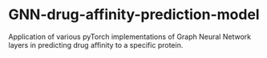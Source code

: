 # GNN-drug-affinity-prediction-model
Application of various pyTorch implementations of Graph Neural Network layers in predicting drug affinity to a specific protein.
